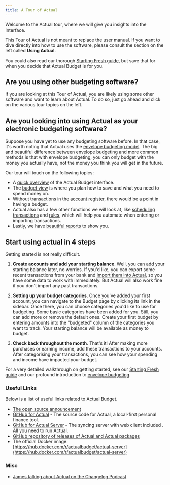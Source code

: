 ```yaml
---
title: A Tour of Actual
---
```


Welcome to the Actual tour, where we will give you insights into the Interface.

This Tour of Actual is not meant to replace the user manual. If you want to dive directly into how to use the software, please consult the section on the left called **Using Actual**.

You could also read our thorough [Starting Fresh guide](/docs/getting-started/starting-fresh), but save that for when you decide that Actual Budget is for you.

## Are you using other budgeting software?

If you are looking at this Tour of Actual, you are likely using some other software and want to learn about Actual. To do so, just go ahead and click on the various tour topics on the left.

## Are you looking into using Actual as your electronic budgeting software?

Suppose you have yet to use any budgeting software before. In that case, it's worth noting that Actual uses the [envelope budgeting model](/docs/getting-started/envelope-budgeting). The big and beautiful difference between envelope budgeting and more common methods is that with envelope budgeting, you can only budget with the money you actually have, not the money you think you will get in the future.

Our tour will touch on the following topics:

* A [quick overview](./user-interface) of the Actual Budget interface.
* The [budget view](./budget) is where you plan how to save and what you need to spend money on.
* Without transactions in the [account register](./accounts), there would be a point in having a budget.
* Actual also has a few other functions we will look at, like [scheduling transactions](./schedules) and [rules](./rules), which will help you automate when entering or importing transactions.
* Lastly, we have [beautiful reports](./reports) to show you.

## Start using actual in 4 steps

Getting started is not really difficult.

1. **Create accounts and add your starting balance**. Well, you can add your starting balance later, no worries. If you'd like, you can export some recent transactions from your bank and [import them into Actual](../transactions/importing.md), so you have some data to work with immediately. But Actual will also work fine if you don't import any past transactions.

2. **Setting up your budget categories**. Once you've added your first account, you can navigate to the Budget page by clicking its link in the sidebar. Once there, you can choose categories you'd like to use for budgeting. Some basic categories have been added for you. Still, you can add more or remove the default ones. Create your first budget by entering amounts into the "budgeted" column of the categories you want to track. Your starting balance will be available as money to budget.

3. **Check back throughout the month**. That's it! After making more purchases or earning income, add these transactions to your accounts. After categorising your transactions, you can see how your spending and income have impacted your budget.

For a very detailed walkthrough on getting started, see our [Starting Fresh guide](/docs/getting-started/starting-fresh) and our profound introduction to [envelope budgeting](/docs/getting-started/envelope-budgeting).

### Useful Links

Below is a list of useful links related to Actual Budget.

- [The open source announcement](https://actualbudget.com/open-source)
- [GitHub for Actual](https://github.com/actualbudget) - The source code for Actual, a local-first personal finance tool.
- [GitHub for Actual Server](https://github.com/actualbudget/actual-server) - The syncing server with web client included . All you need to run Actual.
- [GitHub repository of releases of Actual and Actual packages](https://github.com/actualbudget/releases)
- The official Docker image:
  [https://hub.docker.com/r/actualbudget/actual-server](https://hub.docker.com/r/actualbudget/actual-server)

### Misc

- [James talking about Actual on the Changelog Podcast](https://changelog.com/podcast/495)

